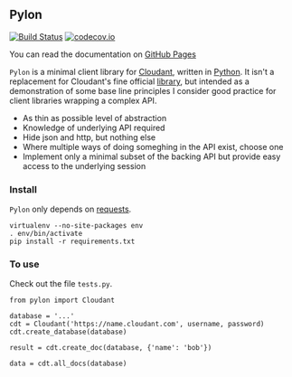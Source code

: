 ## Pylon

[![Build Status](https://travis-ci.org/xpqz/pylon.svg?branch=master)](https://travis-ci.org/xpqz/pylon) [![codecov.io](http://codecov.io/github/xpqz/pylon/coverage.svg?branch=master)](http://codecov.io/github/xpqz/pylon/coverage.svg?branch=master)

You can read the documentation on [GitHub Pages](https://xpqz.github.io/pylon/)

`Pylon` is a minimal client library for [Cloudant](https://www.cloudant.com), written in [Python](https://www.python.org/). It isn't a replacement for Cloudant's fine official [library](https://github.com/cloudant/python-cloudant), but intended as a demonstration of some base line principles I consider good practice for client libraries wrapping a complex API.

* As thin as possible level of abstraction
* Knowledge of underlying API required
* Hide json and http, but nothing else
* Where multiple ways of doing someghing in the API exist, choose one
* Implement only a minimal subset of the backing API but provide easy access to the underlying session

### Install

`Pylon` only depends on [requests](http://docs.python-requests.org/en/master/).

    virtualenv --no-site-packages env
    . env/bin/activate
    pip install -r requirements.txt

### To use

Check out the file `tests.py`.

    from pylon import Cloudant

    database = '...'
    cdt = Cloudant('https://name.cloudant.com', username, password)
    cdt.create_database(database)

    result = cdt.create_doc(database, {'name': 'bob'})

    data = cdt.all_docs(database)
